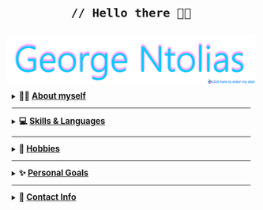 <h1 align="center">

  <code> // Hello there 👋😎 </code>

</h1>

<p align="center">
  <a href="https://friedimage.github.io">
    <img align="center" alt="George Ntolias" width="1000px" padding-bottom="10px" src="https://raw.githubusercontent.com/FriedImage/FriedImage/main/images/name_clickme.jpg" />
  </a>
</p>

<div style="border: 10px padding: 10px; margin: 10px;">
  <div><details><summary><b><big> 👨‍💻 <u> About myself </big></u></b></summary>

  _______________________

🏄‍♂️ My name is George, I am 19 years old and live in Greece

👨‍🎓 I am also currently an undergraduate university student in my 2nd year of studying <i><b>Computer Science</b></i> in hopes to becoming a programmer in the future

👨‍💻 I picked up programming since high school. I've always liked computers, since I spent and spend most of my time with them, also playing video games along the way

<br>

<center>

<small> fun fact! My last name is pronounced like this: dolyash </small>

</center>

</details></div>
<!-- end of about myself -->

_______________________

<div>
  <details><big><summary><b> 💻 <u> Skills & Languages </u></b></big></summary>

_______________________

💫 I am currently a beginner programmer and still learning more and more up to this day but I have knowledge in

    > Java
    > HTML & Markdown
    > OracleSQL
    > C++
    > Python

<div><center>
  <div style="padding: 2px;">
    <img width="40px" alt="Java" src="https://cdn.jsdelivr.net/gh/devicons/devicon/icons/java/java-original.svg" />
    <img width="40px" alt="SQL" src="https://cdn.jsdelivr.net/gh/devicons/devicon/icons/oracle/oracle-original.svg" />
  </div>
  
  <div style="padding: 2px;">
    <img width="40px" alt="Python" src="https://cdn.jsdelivr.net/gh/devicons/devicon/icons/python/python-original.svg" />
    <img width="40px" alt="C++" src="https://cdn.jsdelivr.net/gh/devicons/devicon/icons//cplusplus/cplusplus-original.svg" />
  </div>

  <div style="padding: 2px;">
    <img width="40px" alt="HTML" src="https://cdn.jsdelivr.net/gh/devicons/devicon/icons/html5/html5-original-wordmark.svg" />
    <img width="40px" alt="Markdown" src="https://cdn.jsdelivr.net/gh/devicons/devicon/icons/markdown/markdown-original.svg" />
  </div></center>
</div>
</div>
<!-- end of skills & languages div -->

_______________________

<div>
  <details><big><summary><b> 🎈 <u> Hobbies </u></b></big></summary>

_______________________

🎮 My hobbies include gaming, listening to music, coding, playing the harmonica sometimes and staying home (*￣︶￣*  )🍵

  </details>
</div>
<!-- end of hobbies div -->

_______________________

<div>
  <details><big><summary><b> ✨ <u> Personal Goals </u></b></big></summary>

_______________________

📌 One of my main goals is to graduate from my university and learn more about my field of study

<br>

📌 Start a number of small or maybe bigger projects in various programming languages for more experience

  </details>
</div>
<!-- end of personal goals div -->

_______________________

<div>
  <details><big><summary><b> 💬 <u> Contact Info </u></b></big></summary>

_______________________

📩 For inquiries you can always contact with me by sending me an [e-mail](mailto:ntoliasg@gmail.com) OR through any of my socials below

<br>

<img align="right" width="25%" src="https://img.shields.io/static/v1?style=for-the-badge&message=Discord&color=5865F2&logo=Discord&logoColor=FFFFFF&label=" /> >  FriedGeorge#3780

<br>

<a href="https://twitter.com/dolias1/">
  <img align="right" width="25%" src="https://img.shields.io/static/v1?style=for-the-badge&message=Twitter&color=1DA1F2&logo=Twitter&logoColor=FFFFFF&label=" /> > @dolias1
</a>

<br>

<a href="https://www.instagram.com/george.dolias/">
  <img align="right" width="25%" src="https://img.shields.io/static/v1?style=for-the-badge&message=Instagram&color=E4405F&logo=Instagram&logoColor=FFFFFF&label=" /> > @george.dolias
</a>

</div>
<!-- end of contact info div -->

</div>

<!--
**FriedImage/FriedImage** is a ✨ _special_ ✨ repository because its `README.md` (this file) appears on your GitHub profile.

Here are some ideas to get you started:

- 🔭 I’m currently working on ...
- 🌱 I’m currently learning ...
- 👯 I’m looking to collaborate on ...
- 🤔 I’m looking for help with ...
- 💬 Ask me about ...
- 📫 How to reach me: ...
- 😄 Pronouns: ...
- ⚡ Fun fact: ...
-->
